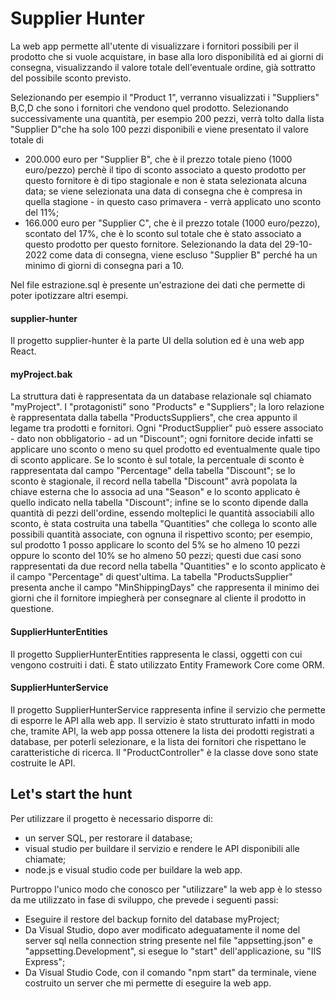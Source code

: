 # Supplier Hunter
La web app permette all'utente di visualizzare i fornitori possibili per il prodotto che si vuole acquistare,
in base alla loro disponibilità ed ai giorni di consegna, visualizzando il valore totale dell'eventuale ordine,
già sottratto del possibile sconto previsto.

Selezionando per esempio il "Product 1", verranno visualizzati i "Suppliers" B,C,D che sono i fornitori che
vendono quel prodotto. Selezionando successivamente una quantità, per esempio 200 pezzi, verrà tolto dalla lista
"Supplier D"che ha solo 100 pezzi disponibili e viene presentato il valore totale di 
- 200.000 euro per "Supplier B", che è il prezzo totale pieno (1000 euro/pezzo) perchè il tipo di sconto associato a
  questo prodotto per questo fornitore è di tipo stagionale e non è stata selezionata alcuna data; se viene
  selezionata una data di consegna che è compresa in quella stagione - in questo caso primavera - verrà 
  applicato uno sconto del 11%;
- 166.000 euro per "Supplier C", che è il prezzo totale (1000 euro/pezzo), scontato del 17%, che è lo sconto sul
  totale che è stato associato a questo prodotto per questo fornitore.
  Selezionando la data del 29-10-2022 come data di consegna, viene escluso "Supplier B" perché ha un minimo di giorni
  di consegna pari a 10.

Nel file estrazione.sql è presente un'estrazione dei dati che permette di poter ipotizzare altri esempi.

#### supplier-hunter
Il progetto supplier-hunter è la parte UI della solution ed è una web app React.
#### myProject.bak
La struttura dati è rappresentata da un database relazionale sql chiamato "myProject".
I "protagonisti" sono "Products" e "Suppliers"; la loro relazione è rappresentata dalla tabella
"ProductsSuppliers", che crea appunto il legame tra prodotti e fornitori.
Ogni "ProductSupplier" può essere associato - dato non obbligatorio - ad un "Discount"; ogni fornitore
decide infatti se applicare uno sconto o meno su quel prodotto ed eventualmente quale tipo di sconto applicare.
Se lo sconto è sul totale, la percentuale di sconto è rappresentata dal campo "Percentage" della tabella "Discount";
se lo sconto è stagionale, il record nella tabella "Discount" avrà popolata la chiave esterna che lo associa ad una "Season"
e lo sconto applicato è quello indicato nella tabella "Discount";
infine se lo sconto dipende dalla quantità di pezzi dell'ordine, essendo molteplici le quantità associabili allo sconto, è stata 
costruita una tabella "Quantities" che collega lo sconto alle possibili quantità associate, con ognuna il rispettivo sconto; per esempio,
sul prodotto 1 posso applicare lo sconto del 5% se ho almeno 10 pezzi oppure lo sconto del 10% se ho almeno 50 pezzi; questi due casi 
sono rappresentati da due record nella tabella "Quantities" e lo sconto applicato è il campo "Percentage" di quest'ultima.
La tabella "ProductsSupplier" presenta anche il campo "MinShippingDays" che rappresenta il minimo dei giorni che il fornitore 
impiegherà per consegnare al cliente il prodotto in questione.
#### SupplierHunterEntities
Il progetto SupplierHunterEntities rappresenta le classi, oggetti con cui vengono costruiti i dati.
È stato utilizzato Entity Framework Core come ORM.
#### SupplierHunterService 
Il progetto SupplierHunterService rappresenta infine il servizio che permette di esporre le API alla web app. 
Il servizio è stato strutturato infatti in modo che, tramite API, la web app possa ottenere la lista dei prodotti registrati a database,
per poterli selezionare, e la lista dei fornitori che rispettano le caratteristiche di ricerca.
Il "ProductController" è la classe dove sono state costruite le API.

## Let's start the hunt
Per utilizzare il progetto è necessario disporre di:
- un server SQL, per restorare il database;
- visual studio per buildare il servizio e rendere le API disponibili alle chiamate;
- node.js e visual studio code per buildare la web app.

Purtroppo l'unico modo che conosco per "utilizzare" la web app è lo stesso da me utilizzato in fase di sviluppo, che prevede i seguenti passi:
- Eseguire il restore del backup fornito del database myProject;
- Da Visual Studio, dopo aver modificato adeguatamente il nome del server sql nella connection string presente nel file "appsetting.json" 
  e "appsetting.Development", si esegue lo "start" dell'applicazione, su "IIS Express";
- Da Visual Studio Code, con il comando "npm start" da terminale, viene costruito un server che mi permette di eseguire la web app.
